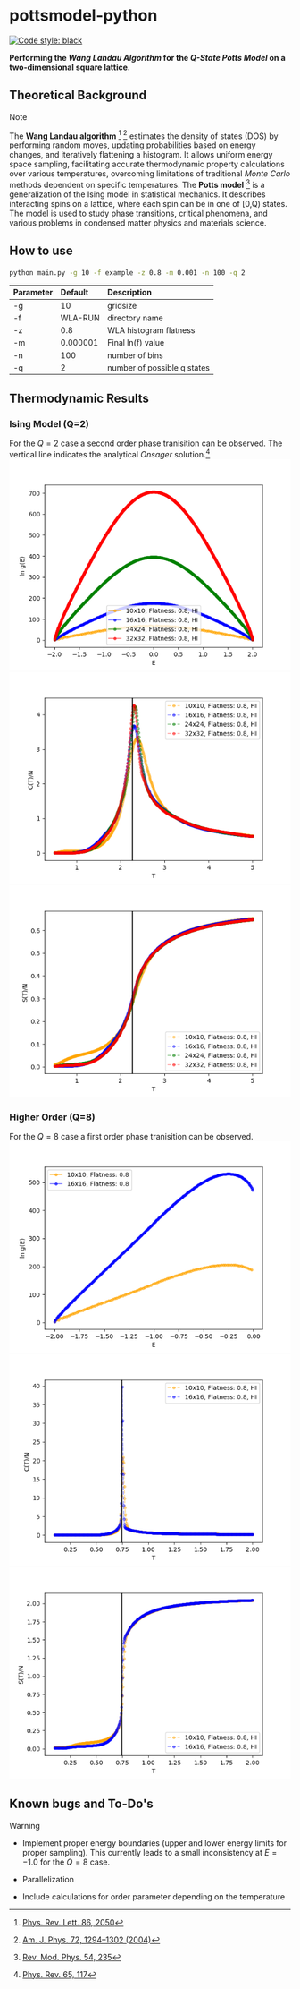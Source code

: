 
# pottsmodel-python

 [![Code style: black](https://img.shields.io/badge/code%20style-black-000000.svg)](https://github.com/psf/black)


**Performing the *Wang Landau Algorithm* for the *Q-State Potts 
Model* on a two-dimensional square lattice.**


## Theoretical Background

> [!NOTE]
> The **Wang Landau algorithm** [^1] [^2] estimates the density of states (DOS) by performing random moves, updating probabilities based on energy changes, and iteratively flattening a histogram. It allows uniform energy space sampling, facilitating accurate thermodynamic property calculations over various temperatures, overcoming limitations of traditional *Monte Carlo* methods dependent on specific temperatures. The **Potts model** [^3] is a generalization of the Ising model in statistical mechanics. It describes interacting spins on a lattice, where each spin can be in one of [0,Q) states. The model is used to study phase transitions, critical phenomena, and various problems in condensed matter physics and materials science.

## How to use

```bash
python main.py -g 10 -f example -z 0.8 -m 0.001 -n 100 -q 2
```

| Parameter | Default       |   Description |
| :---      | :---          | :---          |
| -g        | 10      | gridsize                            |
| -f        | WLA-RUN       | directory name               |
| -z        | 0.8          | WLA histogram flatness                                      |
| -m        | 0.000001         | Final ln(f) value |
| -n        | 100          | number of bins  |
| -q        | 2          | number of possible q states |




## Thermodynamic Results

### Ising Model (Q=2)
For the $Q=2$ case a second order phase tranisition can be observed. The vertical line indicates the analytical *Onsager* solution.[^4]
![ising_lnge](./figures/ising_lnge.png)
![ising_lnge](./figures/ising_C.png)
![ising_lnge](./figures/ising_S.png)

### Higher Order (Q=8)
For the $Q=8$ case a first order phase tranisition can be observed.
![ising_lnge](./figures/q8_lnge.png)
![ising_lnge](./figures/q8_C.png)
![ising_lnge](./figures/q8_S.png)

## Known bugs and To-Do's

> [!WARNING]
> - Implement proper energy boundaries (upper and lower energy limits for proper sampling). This currently leads to a small inconsistency at $E=-1.0$ for the $Q=8$ case.
>
>- Parallelization
>- Include calculations for order parameter depending on the temperature


[^1]: [Phys. Rev. Lett. 86, 2050](https://journals.aps.org/prl/abstract/10.1103/PhysRevLett.86.2050)
[^2]: [Am. J. Phys. 72, 1294–1302 (2004)](https://doi.org/10.1119/1.1707017)
[^3]: [Rev. Mod. Phys. 54, 235](https://journals.aps.org/rmp/abstract/10.1103/RevModPhys.54.235)
[^4]: [Phys. Rev. 65, 117](https://journals.aps.org/pr/abstract/10.1103/PhysRev.65.117)

